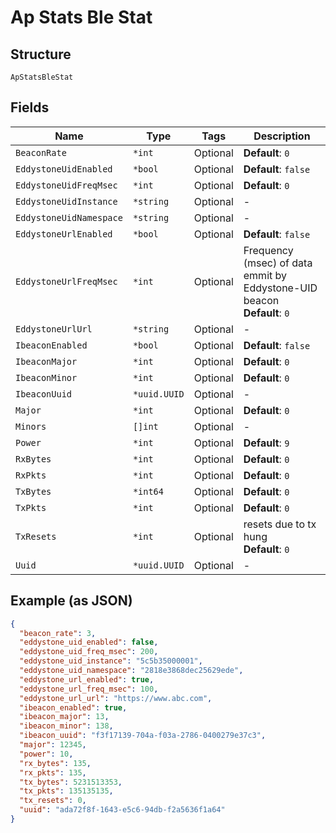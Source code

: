 
# Ap Stats Ble Stat

## Structure

`ApStatsBleStat`

## Fields

| Name | Type | Tags | Description |
|  --- | --- | --- | --- |
| `BeaconRate` | `*int` | Optional | **Default**: `0` |
| `EddystoneUidEnabled` | `*bool` | Optional | **Default**: `false` |
| `EddystoneUidFreqMsec` | `*int` | Optional | **Default**: `0` |
| `EddystoneUidInstance` | `*string` | Optional | - |
| `EddystoneUidNamespace` | `*string` | Optional | - |
| `EddystoneUrlEnabled` | `*bool` | Optional | **Default**: `false` |
| `EddystoneUrlFreqMsec` | `*int` | Optional | Frequency (msec) of data emmit by Eddystone-UID beacon<br>**Default**: `0` |
| `EddystoneUrlUrl` | `*string` | Optional | - |
| `IbeaconEnabled` | `*bool` | Optional | **Default**: `false` |
| `IbeaconMajor` | `*int` | Optional | **Default**: `0` |
| `IbeaconMinor` | `*int` | Optional | **Default**: `0` |
| `IbeaconUuid` | `*uuid.UUID` | Optional | - |
| `Major` | `*int` | Optional | **Default**: `0` |
| `Minors` | `[]int` | Optional | - |
| `Power` | `*int` | Optional | **Default**: `9` |
| `RxBytes` | `*int` | Optional | **Default**: `0` |
| `RxPkts` | `*int` | Optional | **Default**: `0` |
| `TxBytes` | `*int64` | Optional | **Default**: `0` |
| `TxPkts` | `*int` | Optional | **Default**: `0` |
| `TxResets` | `*int` | Optional | resets due to tx hung<br>**Default**: `0` |
| `Uuid` | `*uuid.UUID` | Optional | - |

## Example (as JSON)

```json
{
  "beacon_rate": 3,
  "eddystone_uid_enabled": false,
  "eddystone_uid_freq_msec": 200,
  "eddystone_uid_instance": "5c5b35000001",
  "eddystone_uid_namespace": "2818e3868dec25629ede",
  "eddystone_url_enabled": true,
  "eddystone_url_freq_msec": 100,
  "eddystone_url_url": "https://www.abc.com",
  "ibeacon_enabled": true,
  "ibeacon_major": 13,
  "ibeacon_minor": 138,
  "ibeacon_uuid": "f3f17139-704a-f03a-2786-0400279e37c3",
  "major": 12345,
  "power": 10,
  "rx_bytes": 135,
  "rx_pkts": 135,
  "tx_bytes": 5231513353,
  "tx_pkts": 135135135,
  "tx_resets": 0,
  "uuid": "ada72f8f-1643-e5c6-94db-f2a5636f1a64"
}
```

